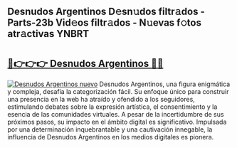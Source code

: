 ## Desnudos Argentinos D𝚎sn𝚞dos filtr𝚊dos - Parts-23b Vid𝚎os filtr𝚊dos - N𝚞evas f𝚘tos atr𝚊ctivas YNBRT

# <h2><a href="http://mb30kbr.tromn.icu/?c=Desnudos+Argentinos">🔗👉👉👉 Desnudos Argentinos 🔗🔗</a></h2>

[![Desnudos Argentinos nuevo](https://i.imgur.com/pEAQMta.gif)](http://mb30kbr.tromn.icu/?c=Desnudos+Argentinos)
Desnudos Argentinos, una figura enigmática y compleja, desafía la categorización fácil. Su enfoque único para construir una presencia en la web ha atraído y ofendido a los seguidores, estimulando debates sobre la expresión artística, el consentimiento y la esencia de las comunidades virtuales. A pesar de la incertidumbre de sus próximos pasos, su impacto en el ámbito digital es significativo. Impulsada por una determinación inquebrantable y una cautivación innegable, la influencia de Desnudos Argentinos en los medios digitales es pionera.
